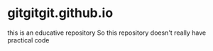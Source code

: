 # gitgitgit.github.io
this is an educative repository
So this repository doesn't really have practical code
